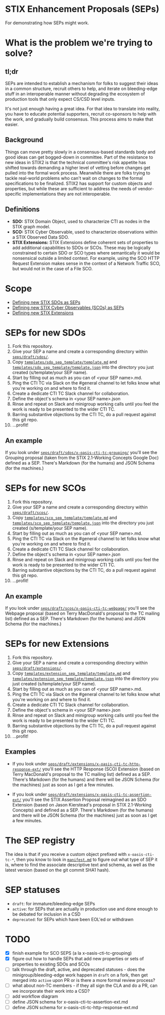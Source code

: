 # STIX Enhancement Proposals (SEPs)
For demonstrating how SEPs might work.

# What is the problem we're trying to solve?
## tl;dr
SEPs are intended to establish a mechanism for folks to suggest their
ideas in a common structure, recruit others to help, and iterate on
bleeding-edge stuff in an interoperable manner without degrading the
ecosystem of production tools that only expect CS/CSD level inputs.

It's not just enough having a great idea. For that idea to translate
into reality, you have to educate potential supporters, recruit
co-sponsors to help with the work, and gradually build consensus. This
process aims to make that easier.

## Background
Things can move pretty slowly in a consensus-based standards body and
good ideas can get bogged-down in committee. Part of the resistance to
new ideas in STIX2 is that the technical committee's risk appetite has
shifted towards demanding a higher level of vetting before changes get
pulled into the formal work process. Meanwhile there are folks trying
to tackle real-world problems who can't wait on changes to the formal
specifications to be finalized. STIX2 has support for custom objects
and properties, but while these are sufficient to address the needs of
vendor-specific implementations they are not interoperable.

## Definitions
* **SDO:** STIX Domain Object, used to characterize CTI as nodes in
  the STIX graph model.
* **SCO:** STIX Cyber Observable, used to characterize observations
  within a STIX Observed Data SDO.
* **STIX Extensions:** STIX Extensions define coherent sets of
  properties to add additional capabilities to SDOs or SCOs. These may
  be logically constrained to certain SDO or SCO types where
  semantically it would be nonsensical outside a limited context. For
  example, using the SCO HTTP Request Extension makes sense in the
  context of a Network Traffic SCO, but would not in the case of a
  File SCO.

# Scope
* [Defining new STIX SDOs as SEPs](#seps-for-new-sdos)
* [Defining new STIX Cyber Observables (SCOs) as SEPs](#seps-for-new-scos)
* [Defining new STIX Extensions](#seps-for-new-extensions)

# SEPs for new SDOs
1. Fork this repository.
2. Give your SEP a name and create a corresponding directory
   within [`seps/draft/sdos/`](seps/draft/sdos/).
3. Copy
   [`templates/sdo_sep_template/template.md`](templates/sdo_sep_template/template.md)
   and
   [`templates/sdo_sep_template/template.json`](templates/sdo_sep_template/template.json)
   into the directory you just created (s/template/your SEP name).
4. Start by filling out as much as you can of \<your SEP name\>.md.
5. Ping the CTI TC via Slack on the #general channel to let folks know
   what you're working on and where to find it.
6. Create a dedicate CTI TC Slack channel for collaboration.
7. Define the object's schema in \<your SEP name\>.json
8. Rinse and repeat on Slack and minigroup working calls until you
   feel the work is ready to be presented to the wider CTI TC.
9. Barring substantive objections by the CTI TC, do a pull request
   against this git repo.
10. ...profit!

## An example
If you look under
[`seps/draft/sdos/x-oasis-cti-tc-grouping/`](seps/draft/sdos/x-oasis-cti-tc-grouping/)
you'll see the Grouping proposal (taken from the STIX 2.1-Working
Concepts Google Doc) defined as a SEP. There's Markdown (for the
humans) and JSON Schema (for the machines.)

# SEPs for new SCOs
1. Fork this repository.
2. Give your SEP a name and create a corresponding directory
   within [`seps/draft/scos/`](seps/draft/scos/).
3. Copy
   [`templates/sco_sep_template/template.md`](templates/sco_sep_template/template.md)
   and
   [`templates/sco_sep_template/template.json`](templates/sco_sep_template/template.json)
   into the directory you just created (s/template/your SEP name).
4. Start by filling out as much as you can of \<your SEP name\>.md.
5. Ping the CTI TC via Slack on the #general channel to let folks know
   what you're working on and where to find it.
6. Create a dedicate CTI TC Slack channel for collaboration.
7. Define the object's schema in \<your SEP name\>.json
8. Rinse and repeat on Slack and minigroup working calls until you
   feel the work is ready to be presented to the wider CTI TC.
9. Barring substantive objections by the CTI TC, do a pull request
   against this git repo.
10. ...profit!

## An example
If you look under
[`seps/draft/scos/x-oasis-cti-tc-webpage/`](seps/draft/scos/x-oasis-cti-tc-webpage/)
you'll see the Webpage proposal (based on Terry MacDonald's proposal
to the TC mailing list) defined as a SEP. There's Markdown (for the
humans) and JSON Schema (for the machines.)

# SEPs for new Extensions
1. Fork this repository.
2. Give your SEP a name and create a corresponding directory
   within [`seps/draft/extensions/`](seps/draft/extensions/).
3. Copy
   [`templates/extension_sep_template/template.md`](templates/extension_sep_template/template.md)
   and
   [`templates/extension_sep_template/template.json`](templates/extension_sep_template/template.json)
   into the directory you just created (s/template/your SEP name).
4. Start by filling out as much as you can of \<your SEP name\>.md.
5. Ping the CTI TC via Slack on the #general channel to let folks know
   what you're working on and where to find it.
6. Create a dedicate CTI TC Slack channel for collaboration.
7. Define the object's schema in \<your SEP name\>.json
8. Rinse and repeat on Slack and minigroup working calls until you
   feel the work is ready to be presented to the wider CTI TC.
9. Barring substantive objections by the CTI TC, do a pull request
   against this git repo.
10. ...profit!

## Examples
* If you look under
  [`seps/draft/extensions/x-oasis-cti-tc-http-response-ext/`](seps/draft/extensions/x-oasis-cti-tc-http-response-ext/)
  you'll see the HTTP Response (SCO) Extension (based on Terry
  MacDonald's proposal to the TC mailing list) defined as a
  SEP. There's Markdown (for the humans) and there will be JSON Schema
  (for the machines) just as soon as I get a few minutes.

* If you look under
  [`seps/draft/extensions/x-oasis-cti-tc-assertion-ext/`](seps/draft/extensions/x-oasis-cti-tc-assertion-ext/)
  you'll see the STIX Assertion Proposal reimagined as an SDO
  Extension (based on Jason Kierstead's proposal in STIX 2.1-Working
  Concepts) and defined as a SEP. There's Markdown (for the humans)
  and there will be JSON Schema (for the machines) just as soon as I
  get a few minutes.

# The SEP registry
The idea is that if you receive a custom object prefixed with
`x-oasis-cti-tc-*`, then you know to look in
[`manifest.md`](manifest.md) to figure out what type of SEP it is,
where to find the associate descriptive text and schema, as well as
the latest version (based on the git commit SHA1 hash).

# SEP statuses
* `draft`: for immature/bleeding-edge SEPs
* `active`: for SEPs that are actually in production use and done
  enough to be debated for inclusion in a CSD
* `deprecated`: for SEPs which have been EOL'ed or withdrawn

# TODO
- [X] finish example for SCO SEPS (a la x-oasis-cti-tc-grouping)
- [X] figure out how to handle SEPs that add new properties or sets of
      properties to existing SDOs and SCOs
- [ ] talk through the draft, active, and deprecated statuses - does
      the minigroup/bleeding-edge work happen in `draft` on a fork,
      then get merged into `active` upon PR or is there a more formal
      review process?
- [ ] what about non-TC members - if they all sign the CLA and do a
      PR, can we incorporate their work into a CSD?
- [ ] add workflow diagram
- [ ] define JSON schema for x-oasis-cti-tc-assertion-ext.md
- [ ] define JSON schema for x-oasis-cti-tc-http-response-ext.md
